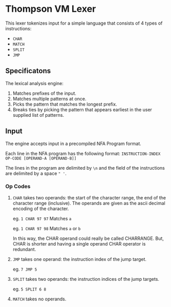 # Thompson VM Lexer #
This lexer tokenizes input for a simple language that consists of 4 types of instructions:
+ `CHAR`
+ `MATCH`
+ `SPLIT`
+ `JMP`

## Specificatons ##
The lexical analysis engine:
1. Matches prefixes of the input.
2. Matches multiple patterns at once.
3. Picks the pattern that matches the longest prefix.
4. Breaks ties by picking the pattern that appears earliest in the user supplied list of patterns.

## Input ##
The engine accepts input in a precompiled NFA Program format.

Each line in the NFA program has the following format:
`INSTRUCTION-INDEX OP-CODE [OPERAND-A [OPERAND-B]]`

The lines in the program are delimited by `\n` and the field of the instructions are delimited by a space `" '`.

### Op Codes ##

1.  `CHAR` takes two operands: the start of the character range, the end of the
    character range (inclusive). The operands are given as the ascii decimal
    encoding of the character.

    eg. `1 CHAR 97 97` Matches `a`

    eg. `1 CHAR 97 98` Matches `a` or `b`

    In this way, the CHAR operand could really be called CHARRANGE. But, CHAR is
    shorter and having a single operand CHAR operator is redundant.

2.  `JMP` takes one operand: the instruction index of the jump target.

    eg. `7 JMP 5`

3.  `SPLIT` takes two operands: the instruction indices of the jump targets.

    eg. `5 SPLIT 6 8`

4.  `MATCH` takes no operands.
